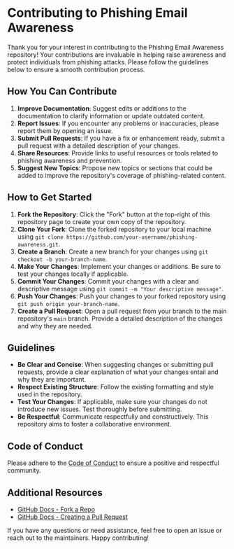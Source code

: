 # Contributing to Phishing Email Awareness

Thank you for your interest in contributing to the Phishing Email Awareness repository! Your contributions are invaluable in helping raise awareness and protect individuals from phishing attacks. Please follow the guidelines below to ensure a smooth contribution process.

## How You Can Contribute

1. **Improve Documentation**: Suggest edits or additions to the documentation to clarify information or update outdated content.
2. **Report Issues**: If you encounter any problems or inaccuracies, please report them by opening an issue.
3. **Submit Pull Requests**: If you have a fix or enhancement ready, submit a pull request with a detailed description of your changes.
4. **Share Resources**: Provide links to useful resources or tools related to phishing awareness and prevention.
5. **Suggest New Topics**: Propose new topics or sections that could be added to improve the repository's coverage of phishing-related content.

## How to Get Started

1. **Fork the Repository**: Click the "Fork" button at the top-right of this repository page to create your own copy of the repository.
2. **Clone Your Fork**: Clone the forked repository to your local machine using `git clone https://github.com/your-username/phishing-awareness.git`.
3. **Create a Branch**: Create a new branch for your changes using `git checkout -b your-branch-name`.
4. **Make Your Changes**: Implement your changes or additions. Be sure to test your changes locally if applicable.
5. **Commit Your Changes**: Commit your changes with a clear and descriptive message using `git commit -m "Your descriptive message"`.
6. **Push Your Changes**: Push your changes to your forked repository using `git push origin your-branch-name`.
7. **Create a Pull Request**: Open a pull request from your branch to the main repository's `main` branch. Provide a detailed description of the changes and why they are needed.

## Guidelines

- **Be Clear and Concise**: When suggesting changes or submitting pull requests, provide a clear explanation of what your changes entail and why they are important.
- **Respect Existing Structure**: Follow the existing formatting and style used in the repository.
- **Test Your Changes**: If applicable, make sure your changes do not introduce new issues. Test thoroughly before submitting.
- **Be Respectful**: Communicate respectfully and constructively. This repository aims to foster a collaborative environment.

## Code of Conduct

Please adhere to the [Code of Conduct](CODE_OF_CONDUCT.md) to ensure a positive and respectful community.

## Additional Resources

- [GitHub Docs - Fork a Repo](https://docs.github.com/en/github/collaborating-with-issues-and-pull-requests/fork-a-repo)
- [GitHub Docs - Creating a Pull Request](https://docs.github.com/en/github/collaborating-with-issues-and-pull-requests/creating-a-pull-request)

If you have any questions or need assistance, feel free to open an issue or reach out to the maintainers. Happy contributing!


